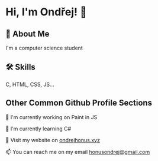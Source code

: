# Hi, I'm Ondřej! 👋  
                
## 🚀 About Me  
I'm a computer science student

## 🛠 Skills  
C, HTML, CSS, JS...  
    
## Other Common Github Profile Sections  
📖 I'm currently working on Paint in JS
    
🧠 I'm currently learning C#
    
🔗 Visit my website on <a href="https://ondrejhonus.xyz" target="_blank">ondrejhonus.xyz</a>

📫 You can reach me on my email <a href="mailto:honusondrej@gmail.com" target="_blank">honusondrej@gmail.com</a> 
    
